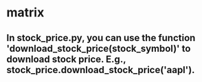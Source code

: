 # matrix
## In stock_price.py, you can use the function 'download_stock_price(stock_symbol)' to download stock price. E.g., stock_price.download_stock_price('aapl').
